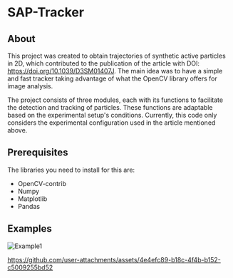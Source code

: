 # SAP-Tracker

## About <a name = "about"></a>
This project was created to obtain trajectories of synthetic active particles in 2D, which contributed to the publication of the article with DOI: https://doi.org/10.1039/D3SM01407J. The main idea was to have a simple and fast tracker taking advantage of what the OpenCV library offers for image analysis.

The project consists of three modules, each with its functions to facilitate the detection and tracking of particles. These functions are adaptable based on the experimental setup's conditions. Currently, this code only considers the experimental configuration used in the article mentioned above.

## Prerequisites
The libraries you need to install for this are:
- OpenCV-contrib
- Numpy
- Matplotlib
- Pandas

## Examples
![Example1](https://github.com/user-attachments/assets/02d2e87e-b920-4093-b725-f9e3e60e795e)

https://github.com/user-attachments/assets/4e4efc89-b18c-4f4b-b152-c5009255bd52

